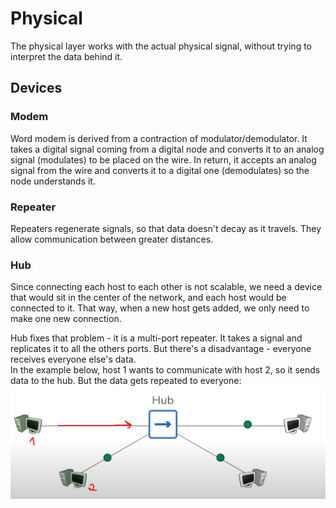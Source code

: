 # Physical

The physical layer works with the actual physical signal, without trying to interpret the data behind it.

## Devices

### Modem

Word modem is derived from a contraction of modulator/demodulator. It takes a digital signal coming from a digital node and converts it to an analog signal (modulates) to be placed on the wire. In return, it accepts an analog signal from the wire and converts it to a digital one (demodulates) so the node understands it.

### Repeater

Repeaters regenerate signals, so that data doesn't decay as it travels. They allow communication between greater distances.

### Hub

Since connecting each host to each other is not scalable, we need a device that would sit in the center of the network, and each host would be connected to it. That way, when a new host gets added, we only need to make one new connection.

Hub fixes that problem - it is a multi-port repeater. It takes a signal and replicates it to all the others ports. But there's a disadvantage - everyone receives everyone else's data.  
In the example below, host 1 wants to communicate with host 2, so it sends data to the hub. But the data gets repeated to everyone:
![communication via hubs](/assets/2025-08-15-19-25-33.png)
